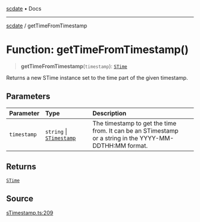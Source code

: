 [scdate](../README.md) • Docs

---

[scdate](../README.md) / getTimeFromTimestamp

# Function: getTimeFromTimestamp()

> **getTimeFromTimestamp**(`timestamp`): [`STime`](../classes/STime.md)

Returns a new STime instance set to the time part of the given timestamp.

## Parameters

| Parameter   | Type                                                 | Description                                                                                                  |
| :---------- | :--------------------------------------------------- | :----------------------------------------------------------------------------------------------------------- |
| `timestamp` | `string` \| [`STimestamp`](../classes/STimestamp.md) | The timestamp to get the time from. It can be an STimestamp<br />or a string in the YYYY-MM-DDTHH:MM format. |

## Returns

[`STime`](../classes/STime.md)

## Source

[sTimestamp.ts:209](https://github.com/ericvera/scdate/blob/98b214c4aab6f5cdb39bc8c115252b89b40ce8a7/src/sTimestamp.ts#L209)
